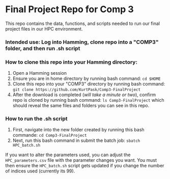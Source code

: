 # Final Project Repo for Comp 3

This repo contains the data, functions, and scripts needed to run our final project files in our HPC environment.

### Intended use: Log into Hamming, clone repo into a "COMP3" folder, and then run .sh script

### How to clone this repo into your Hamming directory:

1. Open a Hamming session
2. Ensure you are in home directory by running bash command: ```cd $HOME```
3. Clone this repo into your "COMP3" directory by running bash command: ```git clone https://github.com/KurtPask/Comp3-FinalProject```
4. After the download is completed (*will take a minute or two*), confirm repo is cloned by running bash command: ```ls Comp3-FinalProject``` which should reveal the same files and folders you can see in this repo.
   
### How to run the .sh script

1. First, navigate into the new folder created by running this bash commande: ```cd Comp3-FinalProject```
2. Next, run this bash command in submit the batch job: ```sbatch HPC_batch.sh```

If you want to alter the parameters used, you can adjust the ```HPC_parameters.csv``` file with the parameter changes you want. You must then ensure the ```HPC_batch.sh``` script gets updated if you change the number of indices used (currently its 99).
